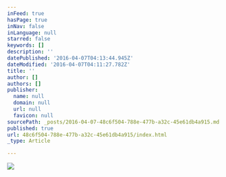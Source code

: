 ```yaml
---
inFeed: true
hasPage: true
inNav: false
inLanguage: null
starred: false
keywords: []
description: ''
datePublished: '2016-04-07T04:13:44.945Z'
dateModified: '2016-04-07T04:11:27.782Z'
title: ''
author: []
authors: []
publisher:
  name: null
  domain: null
  url: null
  favicon: null
sourcePath: _posts/2016-04-07-48c6f504-788e-477b-a32c-45e61db4a915.md
published: true
url: 48c6f504-788e-477b-a32c-45e61db4a915/index.html
_type: Article

---
```

![](https://the-grid-user-content.s3-us-west-2.amazonaws.com/bfca2a94-3902-443a-bb1c-e441a18a0809.gif)